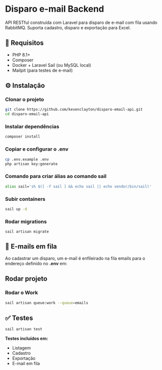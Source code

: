 # Disparo e-mail Backend

API RESTful construída com Laravel para disparo de e-mail com fila usando RabbitMQ. Suporta cadastro, disparo e exportação para Excel.

## 🚀 Requisitos

- PHP 8.1+
- Composer
- Docker + Laravel Sail (ou MySQL local)
- Mailpit (para testes de e-mail)

## ⚙️ Instalação


### Clonar o projeto
```bash
git clone https://github.com/kevenclayton/disparo-email-api.git
cd disparo-email-api
```

### Instalar dependências
```bash
composer install
```

### Copiar e configurar o .env

```bash
cp .env.example .env
php artisan key:generate
```

### Comando para criar álias ao comando sail
```bash
alias sail='sh $([ -f sail ] && echo sail || echo vendor/bin/sail)'
```

### Subir containers
```bash
sail up -d
```

### Rodar migrations
```
sail artisan migrate
```

## 📨 E-mails em fila
Ao cadastrar um disparo, um e-mail é enfileirado na fila emails para o endereço definido no **.env** em:

## Rodar projeto
### Rodar o Work
```bash
sail artisan queue:work --queue=emails
```

## ✅ Testes
```bash
sail artisan test
```

**Testes incluídos em:**

- Listagem
- Cadastro
- Exportação
- E-mail em fila
